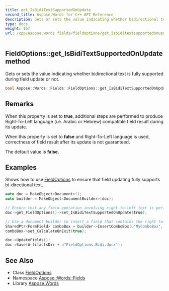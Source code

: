 ```yaml
---
title: get_IsBidiTextSupportedOnUpdate
second_title: Aspose.Words for C++ API Reference
description: Gets or sets the value indicating whether bidirectional text is fully supported during field update or not.
type: docs
weight: 157
url: /cpp/aspose.words.fields/fieldoptions/get_isbiditextsupportedonupdate/
---
```

## FieldOptions::get_IsBidiTextSupportedOnUpdate method


Gets or sets the value indicating whether bidirectional text is fully supported during field update or not.

```cpp
bool Aspose::Words::Fields::FieldOptions::get_IsBidiTextSupportedOnUpdate() const
```

## Remarks


When this property is set to **true**, additional steps are performed to produce Right-To-Left language (i.e. Arabic or Hebrew) compatible field result during its update.

When this property is set to **false** and Right-To-Left language is used, correctness of field result after its update is not guaranteed.

The default value is **false**.

## Examples



Shows how to use [FieldOptions](../) to ensure that field updating fully supports bi-directional text. 
```cpp
auto doc = MakeObject<Document>();
auto builder = MakeObject<DocumentBuilder>(doc);

// Ensure that any field operation involving right-to-left text is performs as expected.
doc->get_FieldOptions()->set_IsBidiTextSupportedOnUpdate(true);

// Use a document builder to insert a field that contains the right-to-left text.
SharedPtr<FormField> comboBox = builder->InsertComboBox(u"MyComboBox", MakeArray<String>({u"עֶשְׂרִים", u"שְׁלוֹשִׁים", u"אַרְבָּעִים", u"חֲמִשִּׁים", u"שִׁשִּׁים"}), 0);
comboBox->set_CalculateOnExit(true);

doc->UpdateFields();
doc->Save(ArtifactsDir + u"FieldOptions.Bidi.docx");
```

## See Also

* Class [FieldOptions](../)
* Namespace [Aspose::Words::Fields](../../)
* Library [Aspose.Words](../../../)
